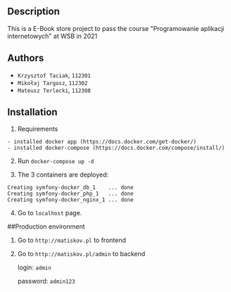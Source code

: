 ## Description

This is a E-Book store project to pass the course "Programowanie aplikacji internetowych" at WSB in 2021

## Authors

- `Krzysztof Taciak`, `112301`
- `Mikołaj Targosz`, `112302`
- `Mateusz Terlecki`, `112308` 

## Installation

1. Requirements
``` 
- installed docker app (https://docs.docker.com/get-docker/)
- installed docker-compose (https://docs.docker.com/compose/install/)
```

2. Run `docker-compose up -d`

3. The 3 containers are deployed: 

```
Creating symfony-docker_db_1    ... done
Creating symfony-docker_php_1   ... done
Creating symfony-docker_nginx_1 ... done
```

4. Go to `localhost` page.


##Production environment 
1. Go to `http://matiskov.pl` to frontend

2. Go to `http://matiskov.pl/admin` to backend

    login: `admin`
    
    password: `admin123`
